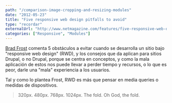 ```yaml
---
path: "/comparison-image-cropping-and-resizing-modules"
date: "2012-05-23"
title: "Five responsive web design pitfalls to avoid"
type: "recordar"
externalUrl: "http://www.netmagazine.com/features/five-responsive-web-design-pitfalls-avoid"
categories: ["Responsive", "Modules"]
---
```


[Brad Frost](http://bradfrostweb.com/) comenta 5 obstáculos a evitar cuando se desarrolla un sitio bajo "responsive web design" (RWD), y los consejos que da aplican para sitios Drupal, o no Drupal, porque se centra en conceptos, y como la mala aplicación de estos nos puede llevar a perder tiempo y recursos, o lo que es peor, darle una "mala" experiencia a los usuarios.

Tal y como lo plantea Frost, RWD es más que pensar en media queries o medidas de dispositivos.

> 320px. 480px. 768px. 1024px. The fold. Oh God, the fold.
